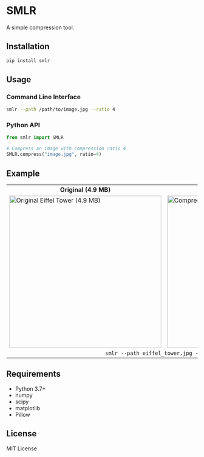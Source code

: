 # SMLR

A simple compression tool.

## Installation

```bash
pip install smlr
```

## Usage

### Command Line Interface
```bash
smlr --path /path/to/image.jpg --ratio 4
```

### Python API
```python
from smlr import SMLR

# Compress an image with compression ratio 4
SMLR.compress("image.jpg", ratio=4)
```

## Example

<table>
  <tr>
    <td align="center"><strong>Original (4.9 MB)</strong></td>
    <td align="center"><strong>Compressed (1.7 MB, ratio=4)</strong></td>
  </tr>
  <tr>
    <td><img src="https://j-douglas.github.io/img/eiffel_tower.jpg" alt="Original Eiffel Tower (4.9 MB)" width="400" /></td>
    <td><img src="https://j-douglas.github.io/img/compressed_eiffel_tower.jpg" alt="Compressed Eiffel Tower (1.7 MB, ratio=4)" width="400" /></td>
  </tr>
  <tr>
    <td colspan="2" align="center"><code>smlr --path eiffel_tower.jpg --ratio 4</code></td>
  </tr>
  
</table>


## Requirements

- Python 3.7+
- numpy
- scipy
- matplotlib
- Pillow

## License

MIT License

